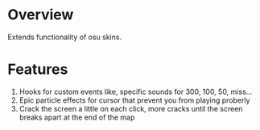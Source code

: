 # Overview
Extends functionality of osu skins.

# Features
1. Hooks for custom events like, specific sounds for 300, 100, 50, miss...
1. Epic particle effects for cursor that prevent you from playing proberly
1. Crack the screen a little on each click, more cracks until the screen breaks apart at the end of the map
